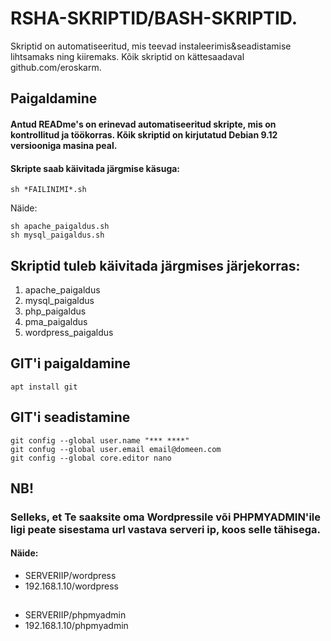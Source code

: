 # RSHA-SKRIPTID/BASH-SKRIPTID. 
 Skriptid on automatiseeritud, mis teevad instaleerimis&seadistamise lihtsamaks ning kiiremaks.
Kõik skriptid on kättesaadaval github.com/eroskarm.

## Paigaldamine
#### Antud READme's on erinevad automatiseeritud skripte, mis on kontrollitud ja töökorras. Kõik skriptid on kirjutatud Debian 9.12 versiooniga masina peal.
#### Skripte saab käivitada järgmise käsuga:
```
sh *FAILINIMI*.sh
```
Näide:
```
sh apache_paigaldus.sh
sh mysql_paigaldus.sh
```
## Skriptid tuleb käivitada järgmises järjekorras:
1. apache_paigaldus
2. mysql_paigaldus
3. php_paigaldus
4. pma_paigaldus
5. wordpress_paigaldus

## GIT'i paigaldamine
```
apt install git
```
## GIT'i seadistamine
```
git config --global user.name "*** ****"
git confug --global user.email email@domeen.com
git config --global core.editor nano
```
## NB!
### Selleks, et Te saaksite oma Wordpressile või PHPMYADMIN'ile ligi peate sisestama url vastava serveri ip, koos selle tähisega.
#### Näide:
- SERVERIIP/wordpress
- 192.168.1.10/wordpress
##
- SERVERIIP/phpmyadmin
- 192.168.1.10/phpmyadmin


